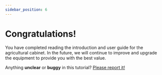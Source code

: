 ```yaml
---
sidebar_position: 6
---
```


# Congratulations!

You have completed reading the introduction and user guide for the agricultural cabinet. In the future, we will continue to improve and upgrade the equipment to provide you with the best value.

Anything **unclear** or **buggy** in this tutorial? [Please report it!](https://github.com/facebook/docusaurus/discussions/4610)


